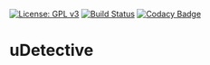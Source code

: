 [![License: GPL v3](https://img.shields.io/badge/License-GPL%20v3-blue.svg)](http://www.gnu.org/licenses/gpl-3.0)
[![Build Status](https://travis-ci.org/armenak/uDetective.svg?branch=master)](https://travis-ci.org/armenak/uDetective)
[![Codacy Badge](https://api.codacy.com/project/badge/Grade/c54c8bbf4a864e0bb8ecc13d7c58a8ae)](https://www.codacy.com/app/agstrider/uDetective?utm_source=github.com&amp;utm_medium=referral&amp;utm_content=armenak/uDetective&amp;utm_campaign=Badge_Grade)

# uDetective
